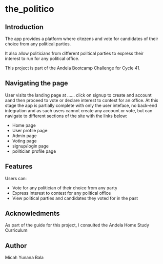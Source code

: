 # the_politico

## Introduction

The app provides a platform where citezens and vote for
candidates of their choice from any political parties.

It also allow politicians from different political parties
to express their interest to run for any political office.

This project is part of the Andela Bootcamp Challenge for
Cycle 41.

## Navigating the page

User visits the landing page at ...... click on signup to create and account aand then proceed to vote or declare interest to
contest for an office. At this stage the app is partially complete
with only the user inteface, no back-end integration and as such users cannot create any account or vote, but can navigate to different sections of the site with the links below:

- Home page
- User profile page
- Admin page
- Voting page
- signup/login page
- politician profile page

## Features

Users can:

- Vote for any politician of their choice from any party
- Express interest to contest for any political office
- View political parties and candidates they voted for in the past

## Acknowledments

As part of the guide for this project, I consulted the Andela Home Study Curriculum

## Author

Micah Yunana Bala
